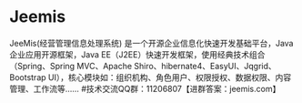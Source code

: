 # Jeemis
JeeMis(经营管理信息处理系统) 是一个开源企业信息化快速开发基础平台，Java企业应用开源框架，Java EE（J2EE）快速开发框架，使用经典技术组合（Spring、Spring MVC、Apache Shiro、hibernate4、EasyUI、Jqgrid、Bootstrap UI），核心模块如：组织机构、角色用户、权限授权、数据权限、内容管理、工作流等……
#技术交流QQ群：11206807【进群答案：jeemis.com】
